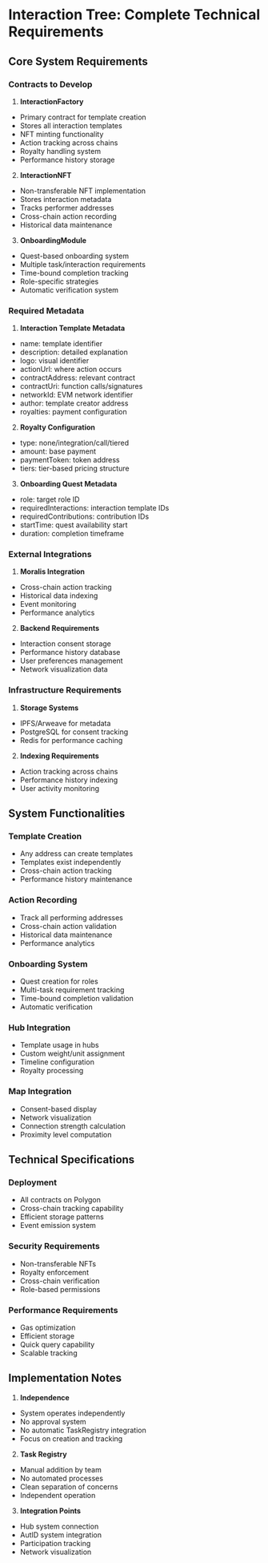 # Interaction Tree: Complete Technical Requirements

## Core System Requirements

### Contracts to Develop

1. **InteractionFactory**
- Primary contract for template creation
- Stores all interaction templates
- NFT minting functionality
- Action tracking across chains
- Royalty handling system
- Performance history storage

2. **InteractionNFT**
- Non-transferable NFT implementation
- Stores interaction metadata
- Tracks performer addresses
- Cross-chain action recording
- Historical data maintenance

3. **OnboardingModule**
- Quest-based onboarding system
- Multiple task/interaction requirements
- Time-bound completion tracking
- Role-specific strategies
- Automatic verification system

### Required Metadata

1. **Interaction Template Metadata**
- name: template identifier
- description: detailed explanation
- logo: visual identifier
- actionUrl: where action occurs
- contractAddress: relevant contract
- contractUri: function calls/signatures
- networkId: EVM network identifier
- author: template creator address
- royalties: payment configuration

2. **Royalty Configuration**
- type: none/integration/call/tiered
- amount: base payment
- paymentToken: token address
- tiers: tier-based pricing structure

3. **Onboarding Quest Metadata**
- role: target role ID
- requiredInteractions: interaction template IDs
- requiredContributions: contribution IDs
- startTime: quest availability start
- duration: completion timeframe

### External Integrations

1. **Moralis Integration**
- Cross-chain action tracking
- Historical data indexing
- Event monitoring
- Performance analytics

2. **Backend Requirements**
- Interaction consent storage
- Performance history database
- User preferences management
- Network visualization data

### Infrastructure Requirements

1. **Storage Systems**
- IPFS/Arweave for metadata
- PostgreSQL for consent tracking
- Redis for performance caching

2. **Indexing Requirements**
- Action tracking across chains
- Performance history indexing
- User activity monitoring

## System Functionalities

### Template Creation
- Any address can create templates
- Templates exist independently
- Cross-chain action tracking
- Performance history maintenance

### Action Recording
- Track all performing addresses
- Cross-chain action validation
- Historical data maintenance
- Performance analytics

### Onboarding System
- Quest creation for roles
- Multi-task requirement tracking
- Time-bound completion validation
- Automatic verification

### Hub Integration
- Template usage in hubs
- Custom weight/unit assignment
- Timeline configuration
- Royalty processing

### Map Integration
- Consent-based display
- Network visualization
- Connection strength calculation
- Proximity level computation

## Technical Specifications

### Deployment
- All contracts on Polygon
- Cross-chain tracking capability
- Efficient storage patterns
- Event emission system

### Security Requirements
- Non-transferable NFTs
- Royalty enforcement
- Cross-chain verification
- Role-based permissions

### Performance Requirements
- Gas optimization
- Efficient storage
- Quick query capability
- Scalable tracking

## Implementation Notes

1. **Independence**
- System operates independently
- No approval system
- No automatic TaskRegistry integration
- Focus on creation and tracking

2. **Task Registry**
- Manual addition by team
- No automated processes
- Clean separation of concerns
- Independent operation

3. **Integration Points**
- Hub system connection
- AutID system integration
- Participation tracking
- Network visualization

